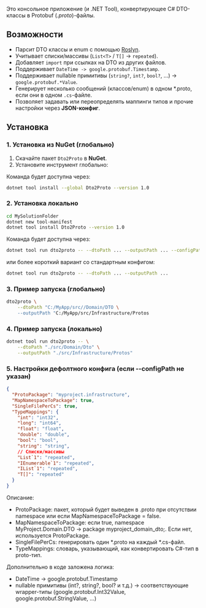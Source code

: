 Это консольное приложение (и .NET Tool), конвертирующее C# DTO-классы в Protobuf (*.proto*)-файлы.

## Возможности

- Парсит DTO классы и enum с помощью [Roslyn](https://learn.microsoft.com/dotnet/csharp/roslyn-sdk).
- Учитывает списки/массивы (`List<T>` / `T[]` \-> `repeated`).
- Добавляет `import` при ссылках на DTO из других файлов.
- Поддерживает `DateTime -> google.protobuf.Timestamp`.
- Поддерживает nullable примитивы (`string?`, `int?`, `bool?`, ...) \-> `google.protobuf.*Value`.
- Генерирует несколько сообщений (классов/enum) в одном \*.proto, если они в одном `.cs`-файле.
- Позволяет задавать или переопределять маппинги типов и прочие настройки через **JSON-конфиг**.

## Установка

### 1. Установка из NuGet (глобально)

1. Скачайте пакет `Dto2Proto` в **NuGet**.  
2. Установите инструмент глобально:

Команда будет доступна через:
```bash
dotnet tool install --global Dto2Proto --version 1.0
```

### 2. Установка локально

```bash
cd MySolutionFolder
dotnet new tool-manifest
dotnet tool install Dto2Proto --version 1.0
```

Команда будет доступна через:
```bash
dotnet tool run dto2proto -- --dtoPath ... --outputPath ... --configPath ...
```

или более короткий вариант со стандартным конфигом:
```bash
dotnet tool run dto2proto -- --dtoPath ... --outputPath ...
```

### 3. Пример запуска (глобально)

```bash
dto2proto \
    --dtoPath "C:/MyApp/src//Domain/DTO \
    --outputPath "C:/MyApp/src/Infrastructure/Protos
```

### 4. Пример запуска (локально)

```bash
dotnet tool run dto2proto -- \
    --dtoPath "./src/Domain/Dto" \
    --outputPath "./src/Infrastructure/Protos"
```

### 5. Настройки дефолтного конфига (если --configPath не указан)

```json
{
  "ProtoPackage": "myproject.infrastructure",
  "MapNamespaceToPackage": true,
  "SingleFilePerCs": true,
  "TypeMappings": {
    "int": "int32",
    "long": "int64",
    "float": "float",
    "double": "double",
    "bool": "bool",
    "string": "string",
    // Списки/массивы
    "List`1": "repeated",
    "IEnumerable`1": "repeated",
    "IList`1": "repeated",
    "T[]": "repeated"
  }
}
```

Описание:

- ProtoPackage: пакет, который будет выведен в .proto при отсутствии namespace или если MapNamespaceToPackage = false.
- MapNamespaceToPackage: если true, namespace MyProject.Domain.DTO -> package myproject_domain_dto;. Если нет, используется ProtoPackage.
- SingleFilePerCs: генерировать один *.proto на каждый *.cs-файл.
- TypeMappings: словарь, указывающий, как конвертировать C#-тип в proto-тип.

Дополнительно в коде заложена логика:

- DateTime -> google.protobuf.Timestamp
- nullable примитивы (int?, string?, bool? и т.д.) -> соответствующие wrapper-типы (google.protobuf.Int32Value, google.protobuf.StringValue, ...)